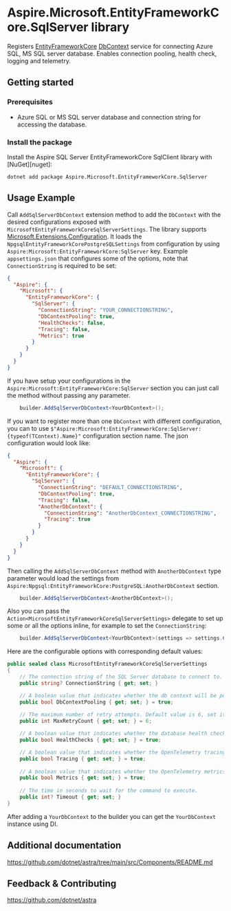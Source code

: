 # Aspire.Microsoft.EntityFrameworkCore.SqlServer library

Registers [EntityFrameworkCore](https://learn.microsoft.com/en-us/ef/core/) [DbContext](https://learn.microsoft.com/dotnet/api/microsoft.entityframeworkcore.dbcontext) service for connecting Azure SQL, MS SQL server database. Enables connection pooling, health check, logging and telemetry.

## Getting started

### Prerequisites

- Azure SQL or MS SQL server database and connection string for accessing the database.

### Install the package

Install the Aspire SQL Server EntityFrameworkCore SqlClient library with [NuGet][nuget]:

```dotnetcli
dotnet add package Aspire.Microsoft.EntityFrameworkCore.SqlServer
```

## Usage Example

Call `AddSqlServerDbContext` extension method to add the `DbContext`  with the desired configurations exposed with `MicrosoftEntityFrameworkCoreSqlServerSettings`. The library supports [Microsoft.Extensions.Configuration](https://learn.microsoft.com/dotnet/api/microsoft.extensions.configuration). It loads the `NpgsqlEntityFrameworkCorePostgreSQLSettings` from configuration by using `Aspire:Microsoft:EntityFrameworkCore:SqlServer` key. Example `appsettings.json` that configures some of the options, note that `ConnectionString` is  required to be set:

```json
{
  "Aspire": {
    "Microsoft": {
      "EntityFrameworkCore": {
        "SqlServer": {
          "ConnectionString": "YOUR_CONNECTIONSTRING",
          "DbContextPooling": true,
          "HealthChecks": false,
          "Tracing": false,
          "Metrics": true
        }
      }
    }
  }
}
```

If you have setup your configurations in the `Aspire:Microsoft:EntityFrameworkCore:SqlServer` section you can just call the method without passing any parameter.

```cs
    builder.AddSqlServerDbContext<YourDbContext>();
```

If you want to register more than one `DbContext` with different configuration, you can to use `$"Aspire:Microsoft:EntityFrameworkCore:SqlServer:{typeof(TContext).Name}"` configuration section name. The json configuration would look like:

```json
{
  "Aspire": {
    "Microsoft": {
      "EntityFrameworkCore": {
        "SqlServer": {
          "ConnectionString": "DEFAULT_CONNECTIONSTRING",
          "DbContextPooling": true,
          "Tracing": false,
          "AnotherDbContext": {
            "ConnectionString": "AnotherDbContext_CONNECTIONSTRING",
            "Tracing": true
          }
        }
      }
    }
  }
}
```

Then calling the `AddSqlServerDbContext` method with `AnotherDbContext` type parameter would load the settings from `Aspire:Npgsql:EntityFrameworkCore:PostgreSQL:AnotherDbContext` section. 

```cs
    builder.AddSqlServerDbContext<AnotherDbContext>();
```

Also you can pass the `Action<MicrosoftEntityFrameworkCoreSqlServerSettings>` delegate to set up some or all the options inline, for example to set the `ConnectionString`:

```cs
    builder.AddSqlServerDbContext<YourDbContext>(settings => settings.ConnectionString = "YOUR_CONNECTIONSTRING");
```

Here are the configurable options with corresponding default values:

```cs
public sealed class MicrosoftEntityFrameworkCoreSqlServerSettings
{
    // The connection string of the SQL Server database to connect to. Note that this is the only option that is required to set.
    public string? ConnectionString { get; set; }

    // A boolean value that indicates whether the db context will be pooled or explicitly created every time it's requested.
    public bool DbContextPooling { get; set; } = true;
	
    // The maximum number of retry attempts. Default value is 6, set it to 0 to disable the retry mechanism.
    public int MaxRetryCount { get; set; } = 6;

    // A boolean value that indicates whether the database health check is enabled or not.
    public bool HealthChecks { get; set; } = true;

    // A boolean value that indicates whether the OpenTelemetry tracing is enabled or not.
    public bool Tracing { get; set; } = true;
	
    // A boolean value that indicates whether the OpenTelemetry metrics are enabled or not.
    public bool Metrics { get; set; } = true;
	
    // The time in seconds to wait for the command to execute.
    public int? Timeout { get; set; }
}
```

After adding a `YourDbContext` to the builder you can get the `YourDbContext` instance using DI.

## Additional documentation

https://github.com/dotnet/astra/tree/main/src/Components/README.md

## Feedback & Contributing

https://github.com/dotnet/astra
